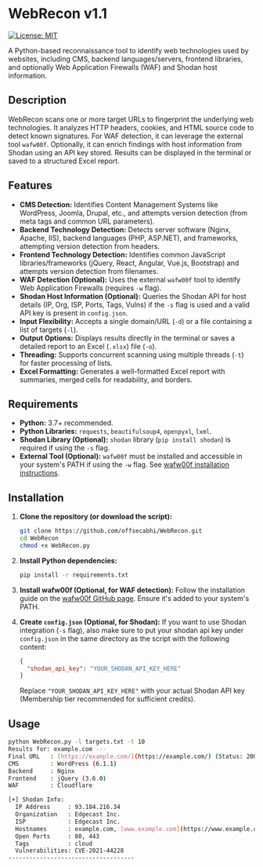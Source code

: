 # WebRecon v1.1

[![License: MIT](https://img.shields.io/badge/License-MIT-yellow.svg)](https://opensource.org/licenses/MIT)

A Python-based reconnaissance tool to identify web technologies used by websites, including CMS, backend languages/servers, frontend libraries, and optionally Web Application Firewalls (WAF) and Shodan host information.

## Description

WebRecon scans one or more target URLs to fingerprint the underlying web technologies. It analyzes HTTP headers, cookies, and HTML source code to detect known signatures. For WAF detection, it can leverage the external tool `wafw00f`. Optionally, it can enrich findings with host information from Shodan using an API key stored. Results can be displayed in the terminal or saved to a structured Excel report.

## Features

* **CMS Detection:** Identifies Content Management Systems like WordPress, Joomla, Drupal, etc., and attempts version detection (from meta tags and common URL parameters).
* **Backend Technology Detection:** Detects server software (Nginx, Apache, IIS), backend languages (PHP, ASP.NET), and frameworks, attempting version detection from headers.
* **Frontend Technology Detection:** Identifies common JavaScript libraries/frameworks (jQuery, React, Angular, Vue.js, Bootstrap) and attempts version detection from filenames.
* **WAF Detection (Optional):** Uses the external `wafw00f` tool to identify Web Application Firewalls (requires `-w` flag).
* **Shodan Host Information (Optional):** Queries the Shodan API for host details (IP, Org, ISP, Ports, Tags, Vulns) if the `-s` flag is used and a valid API key is present in `config.json`.
* **Input Flexibility:** Accepts a single domain/URL (`-d`) or a file containing a list of targets (`-l`).
* **Output Options:** Displays results directly in the terminal or saves a detailed report to an Excel (`.xlsx`) file (`-o`).
* **Threading:** Supports concurrent scanning using multiple threads (`-t`) for faster processing of lists.
* **Excel Formatting:** Generates a well-formatted Excel report with summaries, merged cells for readability, and borders.

## Requirements

* **Python:** 3.7+ recommended.
* **Python Libraries:** `requests`, `beautifulsoup4`, `openpyxl`, `lxml`.
* **Shodan Library (Optional):** `shodan` library (`pip install shodan`) is required if using the `-s` flag.
* **External Tool (Optional):** `wafw00f` must be installed and accessible in your system's PATH if using the `-w` flag. See [wafw00f installation instructions](https://github.com/EnableSecurity/wafw00f#installation).

## Installation

1.  **Clone the repository (or download the script):**
    ```bash
    git clone https://github.com/offsecabhi/WebRecon.git
    cd WebRecon
    chmod +x WebRecon.py
    ```

2.  **Install Python dependencies:**
    ```bash
    pip install -r requirements.txt
    ```

3.  **Install wafw00f (Optional, for WAF detection):**
    Follow the installation guide on the [wafw00f GitHub page](https://github.com/EnableSecurity/wafw00f#installation). Ensure it's added to your system's PATH.

4.  **Create `config.json` (Optional, for Shodan):**
    If you want to use Shodan integration (`-s` flag), also make sure to put your shodan api key under `config.json` in the same directory as the script with the following content:
    ```json
    {
      "shodan_api_key": "YOUR_SHODAN_API_KEY_HERE"
    }
    ```
    Replace `"YOUR_SHODAN_API_KEY_HERE"` with your actual Shodan API key (Membership tier recommended for sufficient credits).

## Usage

```bash
python WebRecon.py -l targets.txt -t 10
Results for: example.com ---
Final URL   : [https://example.com/](https://example.com/) (Status: 200)
CMS         : WordPress (6.1.1)
Backend     : Nginx
Frontend    : jQuery (3.6.0)
WAF         : Cloudflare

[+] Shodan Info:
  IP Address     : 93.184.216.34
  Organization   : Edgecast Inc.
  ISP            : Edgecast Inc.
  Hostnames      : example.com, [www.example.com](https://www.example.com)
  Open Ports     : 80, 443
  Tags           : cloud
  Vulnerabilities: CVE-2021-44228
------------------------------------

